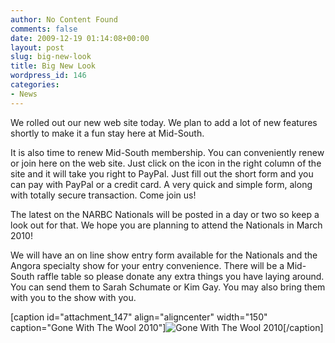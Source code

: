 ```yaml
---
author: No Content Found
comments: false
date: 2009-12-19 01:14:08+00:00
layout: post
slug: big-new-look
title: Big New Look
wordpress_id: 146
categories:
- News
---
```


We rolled out our new web site today. We plan to add a lot of new features shortly to make it a fun stay here at Mid-South.

It is also time to renew Mid-South membership. You can conveniently renew or join here on the web site. Just click on the icon in the right column of the site and it will take you right to PayPal. Just fill out the short form and you can pay with PayPal or a credit card. A very quick and simple form, along with totally secure transaction. Come join us!

The latest on the NARBC Nationals will be posted in a day or two so keep a look out for that. We hope you are planning to attend the Nationals in March 2010!

We will have an on line show entry form available for the Nationals and the Angora specialty show for your entry convenience. There will be a Mid-South raffle table so please donate any extra things you have laying around. You can send them to Sarah Schumate or Kim Gay. You may also bring them with you to the show with you.

[caption id="attachment_147" align="aligncenter" width="150" caption="Gone With The Wool 2010"]![Gone With The Wool 2010](http://www.midsouthangora.com/angora/wp-content/uploads/2009/12/marchlogo3.gif)[/caption]
